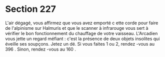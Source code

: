 # Section 227

L'air dégagé, vous affirmez que vous avez emporté c ette corde
pour faire de l'alpinisme sur Halmuris et que le scanner à
infrarouge vous sert à vérifier le bon fonctionnement du
chauffage de votre vaisseau. L'Arcadien vous jette un regard
méfiant : c'est la présence de  deux  objets insolites qui éveille ses
soupçons. Jetez un dé. Si vous faites 1 ou 2, rendez -vous au 396 .
Sinon, rendez -vous au 160 .